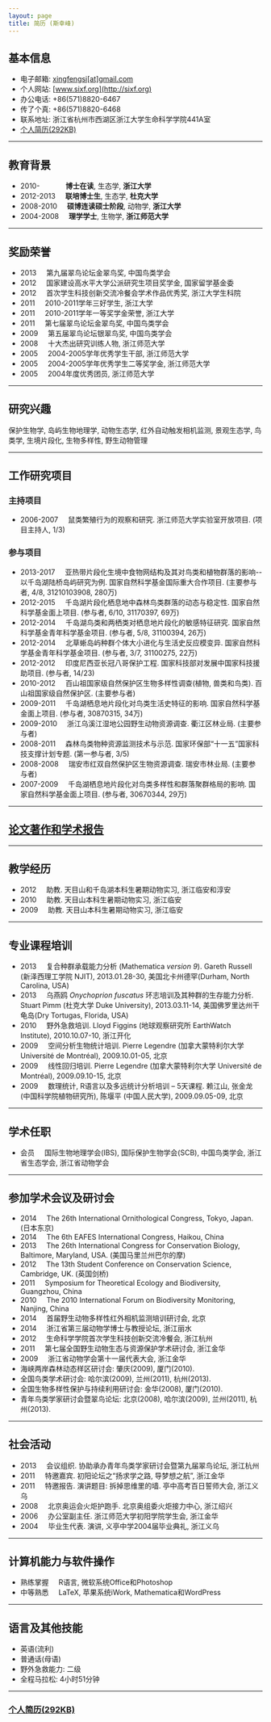 ```yaml
---
layout: page
title: 简历 (斯幸峰)
---
```



## 基本信息


- 电子邮箱: [xingfengsi\[at\]gmail.com](mailto:xingfengsi@gmail.com) 
- 个人网站: [www.sixf.org](http://sixf.org)
- 办公电话: +86(571)8820-6467
- 传了个真: +86(571)8820-6468
- 联系地址: 浙江省杭州市西湖区浙江大学生命科学学院441A室
- [个人简历(292KB)](http://sixf.org/files/others/cv_zh.pdf "下载完整简历")

-------

## 教育背景 


-   2010-    	          **博士在读**, 生态学, **浙江大学**
-   2012-2013     **联培博士生**, 生态学, **杜克大学**
-   2008-2010     **硕博连读硕士阶段**, 动物学, **浙江大学**
-   2004-2008     **理学学士**, 生物学, **浙江师范大学**

------------

## 奖励荣誉


-   2013     第九届翠鸟论坛金翠鸟奖, 中国鸟类学会
-   2012     国家建设高水平大学公派研究生项目奖学金, 国家留学基金委
-   2012     首次学生科技创新交流冷餐会学术作品优秀奖, 浙江大学生科院
-   2011     2010-2011学年三好学生, 浙江大学
-   2011     2010-2011学年一等奖学金荣誉, 浙江大学
-   2011     第七届翠鸟论坛金翠鸟奖, 中国鸟类学会
-   2009     第五届翠鸟论坛银翠鸟奖, 中国鸟类学会
-   2008     十大杰出研究训练人物, 浙江师范大学
-   2005     2004-2005学年优秀学生干部, 浙江师范大学
-   2005     2004-2005学年优秀学生二等奖学金, 浙江师范大学
-   2005     2004年度优秀团员, 浙江师范大学


--------

## 研究兴趣

保护生物学, 岛屿生物地理学, 动物生态学, 红外自动触发相机监测, 景观生态学, 鸟类学, 生境片段化, 生物多样性, 野生动物管理


------------

## 工作研究项目

### 主持项目

-   2006-2007     鼠类繁殖行为的观察和研究. 浙江师范大学实验室开放项目. (项目主持人, 1/3)

### 参与项目

-   2013-2017     亚热带片段化生境中食物网结构及其对鸟类和植物群落的影响--以千岛湖陆桥岛屿研究为例. 国家自然科学基金国际重大合作项目. (主要参与者, 4/8, 31210103908, 280万)
-   2012-2015     千岛湖片段化栖息地中森林鸟类群落的动态与稳定性. 国家自然科学基金面上项目. (参与者, 6/10, 31170397, 69万)
-   2012-2014     千岛湖鸟类和两栖类对栖息地片段化的敏感特征研究. 国家自然科学基金青年科学基金项目. (参与者, 5/8, 31100394, 26万)
-   2012-2014     北草蜥岛屿种群个体大小进化与生活史反应模变异. 国家自然科学基金青年科学基金项目. (参与者, 3/7, 31100275, 22万)
-   2012-2012     印度尼西亚长冠八哥保护工程. 国家科技部对发展中国家科技援助项目. (参与者, 14/23)
-   2010-2012     百山祖国家级自然保护区生物多样性调查(植物, 兽类和鸟类). 百山祖国家级自然保护区. (主要参与者)
-   2009-2011     千岛湖栖息地片段化对鸟类生活史特征的影响. 国家自然科学基金面上项目. (参与者, 30870315, 34万)
-   2009-2010     浙江乌溪江湿地公园野生动物资源调查. 衢江区林业局. (主要参与者)
-   2008-2011     森林鸟类物种资源监测技术与示范. 国家环保部“十一五”国家科技支撑计划专题. (第一参与者, 3/5)
-   2008-2008     瑞安市红双自然保护区生物资源调查. 瑞安市林业局. (主要参与者)
-   2007-2009     千岛湖栖息地片段化对鸟类多样性和群落聚群格局的影响. 国家自然科学基金面上项目. (参与者, 30670344, 29万)

-----

## [论文著作和学术报告](/cn/publication/ "点此查看我的论文报告")

-------

## 教学经历


-   2012     助教. 天目山和千岛湖本科生暑期动物实习, 浙江临安和淳安
-   2010     助教. 天目山本科生暑期动物实习, 浙江临安
-   2009     助教. 天目山本科生暑期动物实习, 浙江临安

--------


## 专业课程培训


-   2013     复合种群承载能力分析 (Mathematica *version 9*).  Gareth Russell (新泽西理工学院 NJIT), 2013.01.28-30, 美国北卡州德罕(Durham, North Carolina, USA)
-   2013     乌燕鸥 *Onychoprion fuscatus* 环志培训及其种群的生存能力分析.  Stuart Pimm (杜克大学 Duke University), 2013.03.11-14, 美国佛罗里达州干龟岛(Dry Tortugas, Florida, USA) 
-   2010     野外急救培训.  Lloyd Figgins (地球观察研究所 EarthWatch Institute), 2010.10.07-10, 浙江开化
-   2009     空间分析生物统计培训.  Pierre Legendre (加拿大蒙特利尔大学  Université de Montréal), 2009.10.01-05, 北京
-   2009     线性回归培训.  Pierre Legendre (加拿大蒙特利尔大学 Université de Montréal), 2009.09.10-15, 北京
-   2009     数理统计, R语言以及多远统计分析培训 – 5天课程.  赖江山, 张金龙 (中国科学院植物研究所), 陈堰平 (中国人民大学), 2009.09.05-09, 北京


--------------


## 学术任职

-   会员     国际生物地理学会(IBS), 国际保护生物学会(SCB), 中国鸟类学会, 浙江省生态学会, 浙江省动物学会

--------

## 参加学术会议及研讨会

-	2014     The 26th International Ornithological Congress, Tokyo, Japan. (日本东京)
-	2014     The 6th EAFES International Congress, Haikou, China
-   2013     The 26th International Congress for Conservation Biology, Baltimore, Maryland, USA. (美国马里兰州巴尔的摩)
-   2012     The 13th Student Conference on Conservation Science, Cambridge, UK. (英国剑桥)
-   2011     Symposium for Theoretical Ecology and Biodiversity, Guangzhou, China
-   2010     The 2010 International Forum on Biodiversity Monitoring, Nanjing, China
-   2014     首届野生动物多样性红外相机监测培训研讨会, 北京
-   2014     浙江省第三届动物学博士与教授论坛, 浙江丽水
-   2012     生命科学学院首次学生科技创新交流冷餐会, 浙江杭州
-   2011     第七届全国野生动物生态与资源保护学术研讨会, 浙江金华
-   2009     浙江省动物学会第十一届代表大会, 浙江金华
-   海峡两岸森林动态样区研讨会: 肇庆(2009), 厦门(2010).
-   全国鸟类学术研讨会: 哈尔滨(2009), 兰州(2011), 杭州(2013).
-   全国生物多样性保护与持续利用研讨会: 金华(2008), 厦门(2010).
-   青年鸟类学家研讨会暨翠鸟论坛: 北京(2008), 哈尔滨(2009), 兰州(2011), 杭州(2013).


----


## 社会活动

-   2013     会议组织. 协助承办青年鸟类学家研讨会暨第九届翠鸟论坛, 浙江杭州
-   2011     特邀嘉宾. 初阳论坛之“扬求学之路, 导梦想之航”, 浙江金华
-   2011     特邀报告. 演讲题目: 拆掉思维里的墙. 亭中高考百日誓师大会, 浙江义乌
-   2008     北京奥运会火炬护跑手. 北京奥组委火炬接力中心, 浙江绍兴
-   2006     办公室副主任. 浙江师范大学初阳学院学生会, 浙江金华
-   2004     毕业生代表. 演讲, 义亭中学2004届毕业典礼, 浙江义乌

----

## 计算机能力与软件操作

-   熟练掌握     R语言, 微软系统Office和Photoshop
-   中等熟悉     LaTeX, 苹果系统iWork, Mathematica和WordPress


--------------

## 语言及其他技能


-   英语(流利)
-   普通话(母语)
-   野外急救能力: 二级
-   全程马拉松: 4小时51分钟

---

### [个人简历(292KB)](http://sixf.org/files/others/cv_zh.pdf "下载完整简历")
